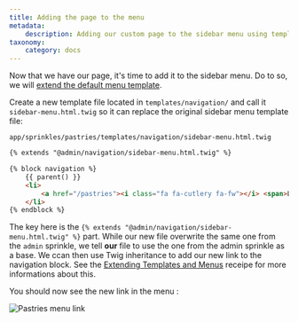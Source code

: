 ```yaml
---
title: Adding the page to the menu
metadata:
    description: Adding our custom page to the sidebar menu using template extension.
taxonomy:
    category: docs
---
```


Now that we have our page, it's time to add it to the sidebar menu. Do to so, we will [extend the default menu template](/recipes/extending-template#adding-custom-menu-entries). 

Create a new template file located in `templates/navigation/` and call it `sidebar-menu.html.twig` so it can replace the original sidebar menu template file:

`app/sprinkles/pastries/templates/navigation/sidebar-menu.html.twig`
```html
{% extends "@admin/navigation/sidebar-menu.html.twig" %}

{% block navigation %}
    {{ parent() }}
    <li>
        <a href="/pastries"><i class="fa fa-cutlery fa-fw"></i> <span>List of Pastries</span></a>
    </li>
{% endblock %}
``` 

The key here is the `{% extends "@admin/navigation/sidebar-menu.html.twig" %}` part. While our new file overwrite the same one from the `admin` sprinkle, we tell **our** file to use the one from the admin sprinkle as a base. We ccan then use Twig inheritance to add our new link to the navigation block. See the [Extending Templates and Menus](/recipes/extending-template) receipe for more informations about this.

You should now see the new link in the menu :

![Pastries menu link](/images/pastries/03.png)